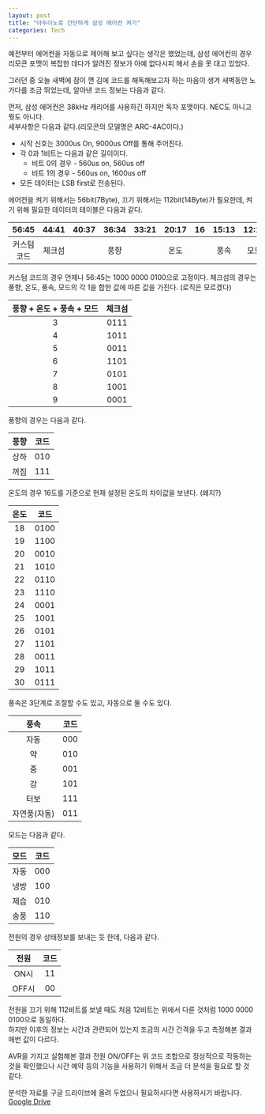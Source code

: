 ```yaml
---
layout: post
title: "아두이노로 간단하게 삼성 에어컨 켜기"
categories: Tech
---
```


예전부터 에어컨을 자동으로 제어해 보고 싶다는 생각은 했었는데, 삼성 에어컨의 경우 리모콘 포맷이 복잡한 데다가 알려진 정보가 아예 없다시피 해서 손을 못 대고 있었다.  <!--excerpt-->

그러던 중 오늘 새벽에 잠이 깬 김에 코드를 해독해보고자 하는 마음이 생겨 새벽동안 노가다를 조금 뛰었는데, 알아낸 코드 정보는 다음과 같다.  

먼저, 삼성 에어컨은 38kHz 캐리어를 사용하긴 하지만 독자 포맷이다. NEC도 아니고 뭣도 아니다.  
세부사항은 다음과 같다.(리모콘의 모델명은 ARC-4AC이다.)  

- 시작 신호는 3000us On, 9000us Off를 통해 주어진다.
- 각 0과 1비트는 다음과 같은 길이이다.
  - 비트 0의 경우 - 560us on, 560us off
  - 비트 1의 경우 - 560us on, 1600us off
- 모든 데이터는 LSB first로 전송된다.

에어컨을 켜기 위해서는 56bit(7Byte), 끄기 위해서는 112bit(14Byte)가 필요한데, 켜기 위해 필요한 데이터의 테이블은 다음과 같다.  

| 56:45 | 44:41 | 40:37 | 36:34 | 33:21 | 20:17 | 16 | 15:13 | 12:10 | 9:5 | 4:3 | 2:1 |
| :---: | :---: | :---: | :---: | :---: | :---: | :---: | :---: | :---: | :---: | :---: | :---: |
| 커스텀코드 | 체크섬 |  | 풍향 | | 온도 | | 풍속 | 모드 | | 전원 | |

커스텀 코드의 경우 언제나 56:45는 1000 0000 0100으로 고정이다.
체크섬의 경우는 풍향, 온도, 풍속, 모드의 각 1을 합한 값에 따른 값을 가진다. (로직은 모르겠다)

| 풍향 + 온도 + 풍속 + 모드 | 체크섬 |
| :---: | :---: |
| 3 | 0111 |
| 4 | 1011 |
| 5 | 0011 |
| 6 | 1101 |
| 7 | 0101 |
| 8 | 1001 |
| 9 | 0001 |

풍향의 경우는 다음과 같다.

| 풍향 | 코드 |
| :---: | :---: |
| 상하 | 010 |
| 꺼짐 | 111 |

온도의 경우 16도를 기준으로 현재 설정된 온도의 차이값을 보낸다. (왜지?)

| 온도 | 코드 |
| :---: | :---: |
| 18 | 0100 |
| 19 | 1100 |
| 20 | 0010 |
| 21 | 1010 |
| 22 | 0110 |
| 23 | 1110 |
| 24 | 0001 |
| 25 | 1001 |
| 26 | 0101 |
| 27 | 1101 |
| 28 | 0011 |
| 29 | 1011 |
| 30 | 0111 |

풍속은 3단계로 조절할 수도 있고, 자동으로 둘 수도 있다.

| 풍속 | 코드 |
| :---: | :---: |
| 자동 | 000 |
| 약 | 010 |
| 중 | 001 |
| 강 | 101 |
| 터보 | 111 |
| 자연풍(자동) | 011 |

모드는 다음과 같다.

| 모드 | 코드 |
| :---: | :---: |
| 자동 | 000 |
| 냉방 | 100 |
| 제습 | 010 |
| 송풍 | 110 |

전원의 경우 상태정보를 보내는 듯 한데, 다음과 같다.

| 전원 | 코드 |
| :---: | :---: |
| ON시 | 11 |
| OFF시 | 00 |

전원을 끄기 위해 112비트를 보낼 때도 처음 12비트는 위에서 다룬 것처럼 1000 0000 0100으로 동일하다.  
하지만 이후의 정보는 시간과 관련되어 있는지 조금의 시간 간격을 두고 측정해본 결과 매번 값이 다르다.  

AVR을 가지고 실험해본 결과 전원 ON/OFF는 위 코드 조합으로 정상적으로 작동하는 것을 확인했으나 시간 예약 등의 기능을 사용하기 위해서 조금 더 분석을 필요로 할 것 같다.

분석한 자료를 구글 드라이브에 올려 두었으니 필요하시다면 사용하시기 바랍니다.  
[Google Drive](https://drive.google.com/file/d/1zBvzyFHEL74K719ICg7T4NypB0WAg3Kc/view?usp=sharing)
